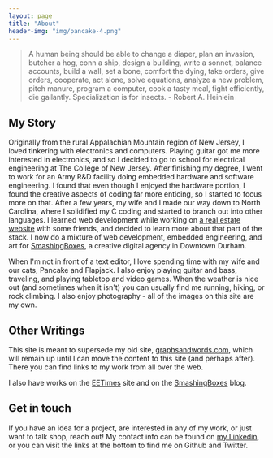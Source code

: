 ```yaml
---
layout: page
title: "About"
header-img: "img/pancake-4.png"
---
```


> A human being should be able to change a diaper, plan an invasion, butcher a hog, conn a ship,
> design a building, write a sonnet, balance accounts, build a wall, set a bone, comfort the dying,
> take orders, give orders, cooperate, act alone, solve equations, analyze a new problem, pitch
> manure, program a computer, cook a tasty meal, fight efficiently, die gallantly. Specialization is
> for insects. - Robert A. Heinlein

## My Story

Originally from the rural Appalachian Mountain region of New Jersey, I loved tinkering with electronics
and computers. Playing guitar got me more interested in electronics, and so I decided to go to school
for electrical engineering at The College of New Jersey. After finishing my degree, I went to work
for an Army R&D facility doing embedded hardware and software engineering. I found that even though
I enjoyed the hardware portion, I found the creative aspects of coding far more enticing, so I started
to focus more on that. After a few years, my wife and I made our way down to North Carolina, where I
solidified my C coding and started to branch out into other languages. I learned web development while
working on [a real estate website](http://dropbuylabs.com/) with some friends, and decided to learn
more about that part of the stack. I now do a mixture of web development, embedded engineering, and
art for [SmashingBoxes](http://smashingboxes.com/), a creative digital agency in Downtown Durham.

When I'm not in front of a text editor, I love spending time with my wife and our cats, Pancake and
Flapjack. I also enjoy playing guitar and bass, traveling, and playing tabletop and video games. When
the weather is nice out (and sometimes when it isn't) you can usually find me running, hiking, or rock
climbing. I also enjoy photography - all of the images on this site are my own.

## Other Writings

This site is meant to supersede my old site, [graphsandwords.com](http://www.graphsandwords.com), which
will remain up until I can move the content to this site (and perhaps after). There you can find links
to my work from all over the web.

I also have works on the [EETimes](http://www.eetimes.com/author.asp?section_id=36&doc_id=1324303) site
and on the [SmashingBoxes](http://smashingboxes.com/bio/brian-carrigan) blog.

## Get in touch

If you have an idea for a project, are interested in any of my work, or just want to talk shop, reach out!
My contact info can be found on [my Linkedin](https://www.linkedin.com/in/briancarrigan), or you can visit
the links at the bottom to find me on Github and Twitter.
